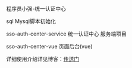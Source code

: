 
程序员小强-统一认证中心

sql Mysql脚本初始化

sso-auth-center-service  统一认证中心 服务端项目

sso-auth-center-vue 页面后台(vue)

详细使用介绍详见博客：[传送门](https://blog.csdn.net/qq_38011415/category_10802884.html)


